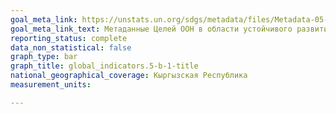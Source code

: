 ```yaml
---
goal_meta_link: https://unstats.un.org/sdgs/metadata/files/Metadata-05-0B-01.pdf
goal_meta_link_text: Метаданные Целей ООН в области устойчивого развития (PDF, 866 КБ)
reporting_status: complete
data_non_statistical: false
graph_type: bar
graph_title: global_indicators.5-b-1-title
national_geographical_coverage: Кыргызская Республика
measurement_units: 

---
```

